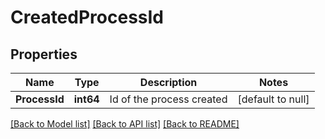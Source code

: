 # CreatedProcessId

## Properties
Name | Type | Description | Notes
------------ | ------------- | ------------- | -------------
**ProcessId** | **int64** | Id of the process created | [default to null]

[[Back to Model list]](../README.md#documentation-for-models) [[Back to API list]](../README.md#documentation-for-api-endpoints) [[Back to README]](../README.md)

